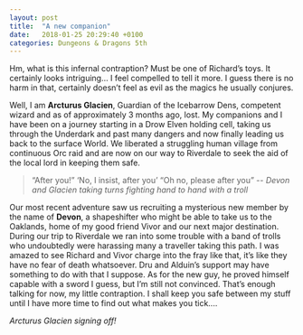 ```yaml
---
layout: post
title:  "A new companion"
date:   2018-01-25 20:29:40 +0100
categories: Dungeons & Dragons 5th
---
```

Hm, what is this infernal contraption? Must be one of Richard’s toys. It certainly looks intriguing… I feel compelled to tell it more. I guess there is no harm in that, certainly doesn’t feel as evil as the magics he usually conjures. 

Well, I am **Arcturus Glacien**, Guardian of the Icebarrow Dens, competent wizard and as of approximately 3 months ago, lost. My companions and I have been on a journey starting in a Drow Elven holding cell, taking us through the Underdark and past many dangers and now finally leading us back to the surface World. We liberated a struggling human village from continuous Orc raid and are now on our way to Riverdale to seek the aid of the local lord in keeping them safe.

> “After you!” ‘No, I insist, after you’ “Oh no, please after you”
> -- <cite>Devon and Glacien taking turns fighting hand to hand with a troll</cite>

Our most recent adventure saw us recruiting a mysterious new member by the name of **Devon**, a shapeshifter who might be able to take us to the Oaklands, home of my good friend Vivor and our next major destination.  During our trip to Riverdale we ran into some trouble with a band of trolls who undoubtedly were harassing many a traveller taking this path. I was amazed to see Richard and Vivor charge into the fray like that, it’s like they have no fear of death whatsoever. Dru and Alduin’s support may have something to do with that I suppose. As for the new guy, he proved himself capable with a sword I guess, but I’m still not convinced. That’s enough talking for now, my little contraption. I shall keep you safe between my stuff until I have more time to find out what makes you tick....

_Arcturus Glacien signing off!_ 
